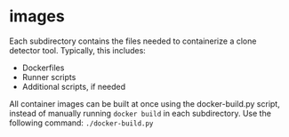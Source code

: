 # images
Each subdirectory contains the files needed to containerize a clone detector tool.
Typically, this includes:
- Dockerfiles
- Runner scripts
- Additional scripts, if needed

All container images can be built at once using the docker-build.py script, instead of manually running `docker build` in each subdirectory.
Use the following command:
`./docker-build.py`

